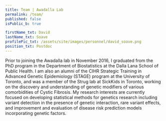 ```yaml
---
title: Team | Awadalla Lab
permalink: /team/
published: false
isPublic_b: true

firstName_txt: David
lastName_txt: Soave
profilePic_txt: /assets/site/images/personnel/david_soave.png
position_txt: Postdoc
---
```


Prior to joining the Awadalla lab in November 2016, I graduated from the PhD program in the Department of Biostatistics at the Dalla Lana School of Public Health. I am also an alumni of the CIHR Strategic Training in Advanced Genetic Epidemiology (STAGE) program at the University of Toronto, and was a member of the Strug lab at SickKids in Toronto, working on the discovery and understanding of genetic modifiers of various comorbidities of Cystic Fibrosis. My research interests are currently focused on developing statistical methods for genetics research including variant detection in the presence of genetic interaction, rare variant effects, and improvement and evaluation of disease risk prediction models incorporating genetic factors.
